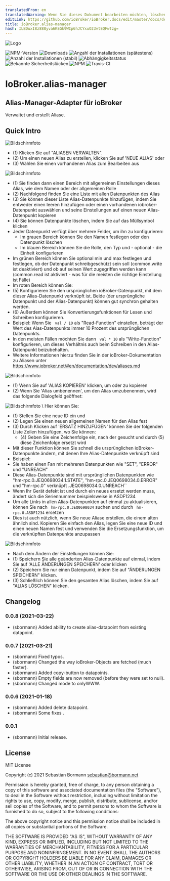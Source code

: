 ```yaml
---
translatedFrom: en
translatedWarning: Wenn Sie dieses Dokument bearbeiten möchten, löschen Sie bitte das Feld "translationsFrom". Andernfalls wird dieses Dokument automatisch erneut übersetzt
editLink: https://github.com/ioBroker/ioBroker.docs/edit/master/docs/de/adapterref/iobroker.alias-manager/README.md
title: ioBroker.alias-manager
hash: ILBDuxI8z888yva6KEGk9WIp6hJCYxuO23vtEQFwtzg=
---
```

![Logo](../../../en/adapterref/iobroker.alias-manager/admin/alias-manager.png)

![NPM-Version](http://img.shields.io/npm/v/iobroker.alias-manager.svg)
![Downloads](https://img.shields.io/npm/dm/iobroker.alias-manager.svg)
![Anzahl der Installationen (spätestens)](http://iobroker.live/badges/alias-manager-installed.svg)
![Anzahl der Installationen (stabil)](http://iobroker.live/badges/alias-manager-stable.svg)
![Abhängigkeitsstatus](https://img.shields.io/david/sbormann/iobroker.alias-manager.svg)
![Bekannte Sicherheitslücken](https://snyk.io/test/github/sbormann/ioBroker.alias-manager/badge.svg)
![NPM](https://nodei.co/npm/iobroker.alias-manager.png?downloads=true)
![Travis-CI](http://img.shields.io/travis/sbormann/ioBroker.alias-manager/master.svg)

# IoBroker.alias-manager
## Alias-Manager-Adapter für ioBroker
Verwaltet und erstellt Aliase.

## Quick Intro
![Bildschirmfoto](../../../en/adapterref/iobroker.alias-manager/img/manual_screenshot_1.png)

* (1) Klicken Sie auf "ALIASEN VERWALTEN".
* (2) Um einen neuen Alias zu erstellen, klicken Sie auf 'NEUE ALIAS' oder
* (3) Wählen Sie einen vorhandenen Alias zum Bearbeiten aus

![Bildschirmfoto](../../../en/adapterref/iobroker.alias-manager/img/manual_screenshot_2b.png)

* (1) Sie finden dann einen Bereich mit allgemeinen Einstellungen dieses Alias, wie dem Namen oder der allgemeinen Rolle
* (2) Nachfolgend finden Sie eine Liste mit allen Datenpunkten des Alias
* (3) Sie können dieser Liste Alias-Datenpunkte hinzufügen, indem Sie entweder einen leeren hinzufügen oder einen vorhandenen iobroker-Datenpunkt auswählen und seine Einstellungen auf einen neuen Alias-Datenpunkt kopieren
* (4) Sie können Datenpunkte löschen, indem Sie auf das Müllsymbol klicken
* Jeder Datenpunkt verfügt über mehrere Felder, um ihn zu konfigurieren:
    * Im grauen Bereich können Sie den Namen festlegen oder den Datenpunkt löschen
    * Im blauen Bereich können Sie die Rolle, den Typ und - optional - die Einheit konfigurieren
* Im grünen Bereich können Sie optional min und max festlegen und festlegen, ob der Datenpunkt schreibgeschützt sein soll (common.write ist deaktiviert) und ob auf seinen Wert zugegriffen werden kann (common.read ist aktiviert - was für die meisten die richtige Einstellung ist Fälle)
* Im roten Bereich können Sie:
* (5) Konfigurieren Sie den ursprünglichen ioBroker-Datenpunkt, mit dem dieser Alias-Datenpunkt verknüpft ist. Beide (der ursprüngliche Datenpunkt und der Alias-Datenpunkt) können gut synchron gehalten werden.
* (6) Außerdem können Sie Konvertierungsfunktionen für Lesen und Schreiben konfigurieren.
* Beispiel: Wenn Sie `` val / 10`` als "Read-Function" einstellen, beträgt der Wert des Aias-Datenpunkts immer 10 Prozent des ursprünglichen Datenpunkts.
* In den meisten Fällen möchten Sie dann `` val * 10`` als "Write-Function" konfigurieren, um dieses Verhältnis auch beim Schreiben in den Alias-Datenpunkt beizubehalten.
* Weitere Informationen hierzu finden Sie in der ioBroker-Dokumentation zu Aliasen unter https://www.iobroker.net/#en/documentation/dev/aliases.md

![Bildschirmfoto](../../../en/adapterref/iobroker.alias-manager/img/manual_screenshot_3.png)

* (1) Wenn Sie auf 'ALIAS KOPIEREN' klicken, um oder zu kopieren
* (2) Wenn Sie 'Alias umbenennen', um den Alias umzubenennen, wird das folgende Dialogfeld geöffnet:

![Bildschirmfoto](../../../en/adapterref/iobroker.alias-manager/img/manual_screenshot_4.png) \ Hier können Sie:

* (1) Stellen Sie eine neue ID ein und
* (2) Legen Sie einen neuen allgemeinen Namen für den Alias fest
* (3) Durch Klicken auf 'ERSATZ HINZUFÜGEN' können Sie der folgenden Liste Zeilen hinzufügen, wo Sie können:
    * (4) Geben Sie eine Zeichenfolge ein, nach der gesucht und durch (5) diese Zeichenfolge ersetzt wird
* Mit dieser Funktion können Sie schnell die ursprünglichen ioBroker-Datenpunkte ändern, mit denen Ihre Alias-Datenpunkte verknüpft sind
* Beispiel:
* Sie haben einen Fan mit mehreren Datenpunkten wie "SET", "ERROR" und "UNREACH"
* Diese Alias-Datenpunkte sind mit ursprünglichen Datenpunkten wie "hm-rpc.0.JEQ0698034.1.STATE", "hm-rpc.0.JEQ0698034.0.ERROR" und "hm-rpc.0" verknüpft .JEQ0698034.0.UNREACH``
* Wenn Ihr Gerät defekt ist und durch ein neues ersetzt werden muss, ändert sich die Seriennummer beispielsweise in ASDF1234
* Um alle Links in allen Alias-Datenpunkten auf einmal zu aktualisieren, können Sie nach `` hm-rpc.0.JEQ0698034`` suchen und durch `` hm-rpc.0.ASDF1234`` ersetzen
* Dies ist auch nützlich, wenn Sie neue Aliase erstellen, die einem alten ähnlich sind. Kopieren Sie einfach den Alias, legen Sie eine neue ID und einen neuen Namen fest und verwenden Sie die Ersetzungsfunktion, um die verknüpften Datenpunkte anzupassen

![Bildschirmfoto](../../../en/adapterref/iobroker.alias-manager/img/manual_screenshot_5.png)

* Nach dem Ändern der Einstellungen können Sie:
* (1) Speichern Sie alle geänderten Alias-Datenpunkte auf einmal, indem Sie auf 'ALLE ÄNDERUNGEN SPEICHERN' oder klicken
* (2) Speichern Sie nur einen Datenpunkt, indem Sie auf "ÄNDERUNGEN SPEICHERN" klicken.
* (3) Schließlich können Sie den gesamten Alias löschen, indem Sie auf "ALIAS LÖSCHEN" klicken.

## Changelog

### 0.0.8 (2021-03-22)
* (sbormann) Added ability to create alias-datapoint from existing datapoint.

### 0.0.7 (2021-03-21)
* (sbormann) Fixed typos.
* (sbormann) Changed the way ioBroker-Objects are fetched (much faster).
* (sbormann) Added copy-button to datapoints.
* (sbormann) Empty fields are now removed (before they were set to null).
* (sbormann) Changed mode to onlyWWW.

### 0.0.6 (2021-01-18)
* (sbormann) Added delete datapoint.
* (sbormann) Some fixes .

### 0.0.1
* (sbormann) Initial release.

## License
MIT License

Copyright (c) 2021 Sebastian Bormann <sebastian@bormann.net>

Permission is hereby granted, free of charge, to any person obtaining a copy
of this software and associated documentation files (the "Software"), to deal
in the Software without restriction, including without limitation the rights
to use, copy, modify, merge, publish, distribute, sublicense, and/or sell
copies of the Software, and to permit persons to whom the Software is
furnished to do so, subject to the following conditions:

The above copyright notice and this permission notice shall be included in all
copies or substantial portions of the Software.

THE SOFTWARE IS PROVIDED "AS IS", WITHOUT WARRANTY OF ANY KIND, EXPRESS OR
IMPLIED, INCLUDING BUT NOT LIMITED TO THE WARRANTIES OF MERCHANTABILITY,
FITNESS FOR A PARTICULAR PURPOSE AND NONINFRINGEMENT. IN NO EVENT SHALL THE
AUTHORS OR COPYRIGHT HOLDERS BE LIABLE FOR ANY CLAIM, DAMAGES OR OTHER
LIABILITY, WHETHER IN AN ACTION OF CONTRACT, TORT OR OTHERWISE, ARISING FROM,
OUT OF OR IN CONNECTION WITH THE SOFTWARE OR THE USE OR OTHER DEALINGS IN THE
SOFTWARE.